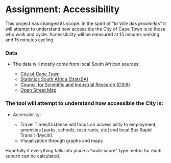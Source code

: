 Assignment: Accessibility
========================

This project has changed its scope. In the spirit of *"la Ville des proximités"* it will attempt to understand how accessible the City of Cape Town is to those who walk and cycle. Accessibility will be measured at 15 minutes walking and 15 minutes cycling.

### Data

 - The data will mostly come from local South African sources:
 
    - [City of Cape Town](https://www.capetown.gov.za)
    - [Statistics South Africa (StatsSA)](http://www.statssa.gov.za)
    - [Council for Scientific and Industrial Research (CSIR)](https://www.csir.co.za)
    - [Open Street Map](https://wiki.openstreetmap.org/wiki/Main_Page7)

### The tool will attempt to understand how accessible the City is:

- Accessibility:

     - Travel Times/Distance will focus on accessibility to employment, amenities [parks, schools, resturants, etc] and local Bus Rapid Transit (Myciti).
     - Visualization through graphs and maps

Hopefully if everything falls into place a "walk-score" type metric for each suburb can be calculated.
